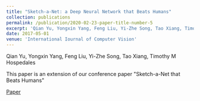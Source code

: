 ```yaml
---
title: "Sketch-a-Net: a Deep Neural Network that Beats Humans"
collection: publications
permalink: /publication/2020-02-23-paper-title-number-5
excerpt: 'Qian Yu, Yongxin Yang, Feng Liu, Yi-Zhe Song, Tao Xiang, Timothy M Hospedales'
date: 2017-05-01
venue: 'International Iournal of Computer Vision'
---
```

Qian Yu, Yongxin Yang, Feng Liu, Yi-Zhe Song, Tao Xiang, Timothy M Hospedales

This paper is an extension of our conference paper "Sketch-a-Net that Beats Humans"

[Paper](https://www.eecs.qmul.ac.uk/~qian/Qian's%20Materials/paper/IJCV_revised_version.pdf)
